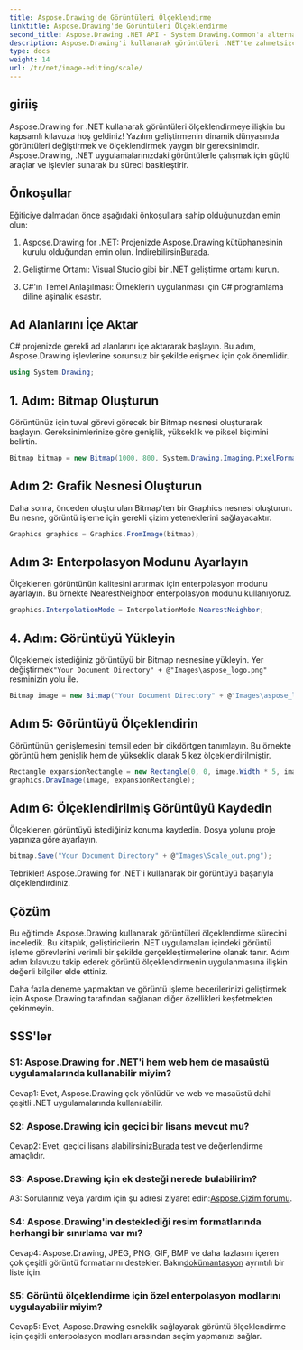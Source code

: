 ```yaml
---
title: Aspose.Drawing'de Görüntüleri Ölçeklendirme
linktitle: Aspose.Drawing'de Görüntüleri Ölçeklendirme
second_title: Aspose.Drawing .NET API - System.Drawing.Common'a alternatif
description: Aspose.Drawing'i kullanarak görüntüleri .NET'te zahmetsizce nasıl ölçeklendireceğinizi öğrenin. Adım adım kılavuzumuz, güçlü görüntü işleme yetenekleri sağlayarak kusursuz entegrasyon sağlar.
type: docs
weight: 14
url: /tr/net/image-editing/scale/
---
```

## giriiş

Aspose.Drawing for .NET kullanarak görüntüleri ölçeklendirmeye ilişkin bu kapsamlı kılavuza hoş geldiniz! Yazılım geliştirmenin dinamik dünyasında görüntüleri değiştirmek ve ölçeklendirmek yaygın bir gereksinimdir. Aspose.Drawing, .NET uygulamalarınızdaki görüntülerle çalışmak için güçlü araçlar ve işlevler sunarak bu süreci basitleştirir.

## Önkoşullar

Eğiticiye dalmadan önce aşağıdaki önkoşullara sahip olduğunuzdan emin olun:

1.  Aspose.Drawing for .NET: Projenizde Aspose.Drawing kütüphanesinin kurulu olduğundan emin olun. İndirebilirsin[Burada](https://releases.aspose.com/drawing/net/).

2. Geliştirme Ortamı: Visual Studio gibi bir .NET geliştirme ortamı kurun.

3. C#'ın Temel Anlaşılması: Örneklerin uygulanması için C# programlama diline aşinalık esastır.

## Ad Alanlarını İçe Aktar

C# projenizde gerekli ad alanlarını içe aktararak başlayın. Bu adım, Aspose.Drawing işlevlerine sorunsuz bir şekilde erişmek için çok önemlidir.

```csharp
using System.Drawing;
```

## 1. Adım: Bitmap Oluşturun

Görüntünüz için tuval görevi görecek bir Bitmap nesnesi oluşturarak başlayın. Gereksinimlerinize göre genişlik, yükseklik ve piksel biçimini belirtin.

```csharp
Bitmap bitmap = new Bitmap(1000, 800, System.Drawing.Imaging.PixelFormat.Format32bppPArgb);
```

## Adım 2: Grafik Nesnesi Oluşturun

Daha sonra, önceden oluşturulan Bitmap'ten bir Graphics nesnesi oluşturun. Bu nesne, görüntü işleme için gerekli çizim yeteneklerini sağlayacaktır.

```csharp
Graphics graphics = Graphics.FromImage(bitmap);
```

## Adım 3: Enterpolasyon Modunu Ayarlayın

Ölçeklenen görüntünün kalitesini artırmak için enterpolasyon modunu ayarlayın. Bu örnekte NearestNeighbor enterpolasyon modunu kullanıyoruz.

```csharp
graphics.InterpolationMode = InterpolationMode.NearestNeighbor;
```

## 4. Adım: Görüntüyü Yükleyin

 Ölçeklemek istediğiniz görüntüyü bir Bitmap nesnesine yükleyin. Yer değiştirmek`"Your Document Directory" + @"Images\aspose_logo.png"` resminizin yolu ile.

```csharp
Bitmap image = new Bitmap("Your Document Directory" + @"Images\aspose_logo.png");
```

## Adım 5: Görüntüyü Ölçeklendirin

Görüntünün genişlemesini temsil eden bir dikdörtgen tanımlayın. Bu örnekte görüntü hem genişlik hem de yükseklik olarak 5 kez ölçeklendirilmiştir.

```csharp
Rectangle expansionRectangle = new Rectangle(0, 0, image.Width * 5, image.Height * 5);
graphics.DrawImage(image, expansionRectangle);
```

## Adım 6: Ölçeklendirilmiş Görüntüyü Kaydedin

Ölçeklenen görüntüyü istediğiniz konuma kaydedin. Dosya yolunu proje yapınıza göre ayarlayın.

```csharp
bitmap.Save("Your Document Directory" + @"Images\Scale_out.png");
```

Tebrikler! Aspose.Drawing for .NET'i kullanarak bir görüntüyü başarıyla ölçeklendirdiniz.

## Çözüm

Bu eğitimde Aspose.Drawing kullanarak görüntüleri ölçeklendirme sürecini inceledik. Bu kitaplık, geliştiricilerin .NET uygulamaları içindeki görüntü işleme görevlerini verimli bir şekilde gerçekleştirmelerine olanak tanır. Adım adım kılavuzu takip ederek görüntü ölçeklendirmenin uygulanmasına ilişkin değerli bilgiler elde ettiniz.

Daha fazla deneme yapmaktan ve görüntü işleme becerilerinizi geliştirmek için Aspose.Drawing tarafından sağlanan diğer özellikleri keşfetmekten çekinmeyin.

## SSS'ler

### S1: Aspose.Drawing for .NET'i hem web hem de masaüstü uygulamalarında kullanabilir miyim?

Cevap1: Evet, Aspose.Drawing çok yönlüdür ve web ve masaüstü dahil çeşitli .NET uygulamalarında kullanılabilir.

### S2: Aspose.Drawing için geçici bir lisans mevcut mu?

 Cevap2: Evet, geçici lisans alabilirsiniz[Burada](https://purchase.aspose.com/temporary-license/) test ve değerlendirme amaçlıdır.

### S3: Aspose.Drawing için ek desteği nerede bulabilirim?

 A3: Sorularınız veya yardım için şu adresi ziyaret edin:[Aspose.Çizim forumu](https://forum.aspose.com/c/diagram/17).

### S4: Aspose.Drawing'in desteklediği resim formatlarında herhangi bir sınırlama var mı?

 Cevap4: Aspose.Drawing, JPEG, PNG, GIF, BMP ve daha fazlasını içeren çok çeşitli görüntü formatlarını destekler. Bakın[dokümantasyon](https://reference.aspose.com/drawing/net/) ayrıntılı bir liste için.

### S5: Görüntü ölçeklendirme için özel enterpolasyon modlarını uygulayabilir miyim?

Cevap5: Evet, Aspose.Drawing esneklik sağlayarak görüntü ölçeklendirme için çeşitli enterpolasyon modları arasından seçim yapmanızı sağlar.